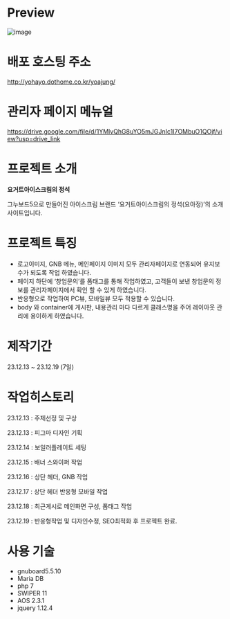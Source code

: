 # Preview
![image](https://github.com/YoHaiYo/Yo-A-Jung_gnuboard/assets/124754510/ac3f16b7-a870-42c6-a857-dfa94c9f0291)

# 배포 호스팅 주소
http://yohayo.dothome.co.kr/yoajung/

# 관리자 페이지 메뉴얼
https://drive.google.com/file/d/1YMlvQhG8uYO5mJGJnIc1I7OMbuO1QOjf/view?usp=drive_link

# 프로젝트 소개
**요거트아이스크림의 정석**

 그누보드5으로 만들어진 아이스크림 브랜드 ‘요거트아이스크림의 정석(요아정)’의 소개 사이트입니다. 

 # 프로젝트 특징
- 로고이미지, GNB 메뉴, 메인페이지 이미지 모두 관리자페이지로 연동되어 유지보수가 되도록 작업 하였습니다.
- 페이지 하단에 ‘창업문의’를 폼태그를 통해 작업하였고, 고객들이 보낸 창업문의 정보를 관리자페이지에서 확인 할 수 있게 하였습니다.
- 반응형으로 작업하여 PC뷰, 모바일뷰 모두 적용할 수 있습니다.
- body 와 container에 게시판, 내용관리 마다 다르게 클래스명을 주어 레이아웃 관리에 용이하게 하였습니다.

# 제작기간
23.12.13 ~ 23.12.19 (7일)

# 작업히스토리
23.12.13 : 주제선정 및 구상

23.12.13 : 피그마 디자인 기획

23.12.14 : 보일러플레이트 세팅

23.12.15 : 배너 스와이퍼 작업

23.12.16 : 상단 헤더, GNB 작업

23.12.17 : 상단 헤더 반응형 모바일 작업

23.12.18 : 최근게시로 메인화면 구성, 폼태그 작업

23.12.19 : 반응형작업 및 디자인수정, SEO최적화 후 프로젝트 완료.

# 사용 기술
- gnuboard5.5.10
- Maria DB
- php 7 
- SWIPER 11
- AOS 2.3.1
- jquery 1.12.4
